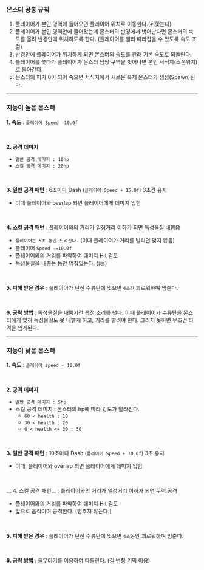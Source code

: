 ### 몬스터 공통 규칙
1. 플레이어가 본인 영역에 들어오면 플레이어 위치로 이동한다.(뒤쫓는다)
2. 플레이어가 본인 영역안에 들어왔는데 몬스터의 반경에서 벗어난다면 몬스터의 속도를 올려 반경안에 위치하도록 한다. (플레이어를 빨리 따라잡을 수 있도록 속도 조절)
3. 반경안에 플레이어가 위치하게 되면 몬스터의 속도를 원래 기본 속도로 되돌린다.
4. 플레이어를 쫓다가 플레이어가 몬스터 담당 구역을 벗어나면 본인 서식지(스폰위치)로 돌아간다.
5. 몬스터의 피가 0이 되어 죽으면 서식지에서 새로운 복제 몬스터가 생성(Spawn)된다.

---

### 지능이 높은 몬스터
__1. 속도__
: `플레이어 Speed -10.0f`

<br>

__2. 공격 데미지__
- `일반 공격 데미지 : 10hp`
- `스킬 공격 데미지 : 20hp`

<br>

__3. 일반 공격 패턴__
: 6초마다 Dash (`플레이어 Speed + 15.0f`) 3초간 유지
 - 이때 플레이어와 overlap 되면 플레이어에게 데미지 입힘

<br>

__4. 스킬 공격 패턴__
: 플레이어와의 거리가 일정거리 이하가 되면 독성물질 내뿜음
- `플레이어는 5초 동안 느려진다.` (이때 플레이어가 거리를 벌리면 맞지 않음)
- 플레이어 `Speed -=10.0f`
- 플레이어와의 거리를 파악하여 데미지 Hit 검토
-  독성물질을 내뿜는 동안 멈춰있는다. (`3초`)

<br>

__5. 피해 받은 경우__
: 플레이어가 던진 수류탄에 맞으면 `4초간` 괴로워하며 멈춘다.

<br>

__6. 공략 방법__
: 독성물질을 내뿜기전 특정 소리를 낸다. 이때 플레이어가 수류탄을 몬스터에게 맞혀 독성물질도 못 내뱉게 하고, 거리를 벌려야 한다. 그러지 못하면 무조건 타격을 입게된다. 

--- 
### 지능이 낮은 몬스터
__1. 속도__
: `플레이어 speed - 10.0f`

<br>

__2. 공격 데미지__
- `일반 공격 데미지 : 5hp`
- 스킬 공격 데미지 : 몬스터의 hp에 따라 강도가 달라진다.
	- `60 < health : 10`
	- `30 < health : 20`
	- `0 < health <= 30 : 30`

<br>

__3. 일반 공격 패턴__
: 10초마다 Dash (`플레이어 Speed + 10.0f`) 3초 유지
- 이때, 플레이어와 overlap 되면 플레이어에게 데미지 입힘

<br>

__ 4. 스킬 공격 패턴__
: 플레이어와의 거리가 일정거리 이하가 되면 무력 공격
 - 플레이어와의 거리를 파악하여 데미지 Hit 검토
 - 앞으로 움직이며 공격한다. (멈추지 않는다.)

<br>

__5. 피해 받은 경우__
: 플레이어가 던진 수류탄에 맞으면 `4초`동안 괴로워하며 멈춘다.

<br>

__6. 공략 방법__
: 돌무더기를 이용하여 따돌린다. (길 변형 기믹 이용)
